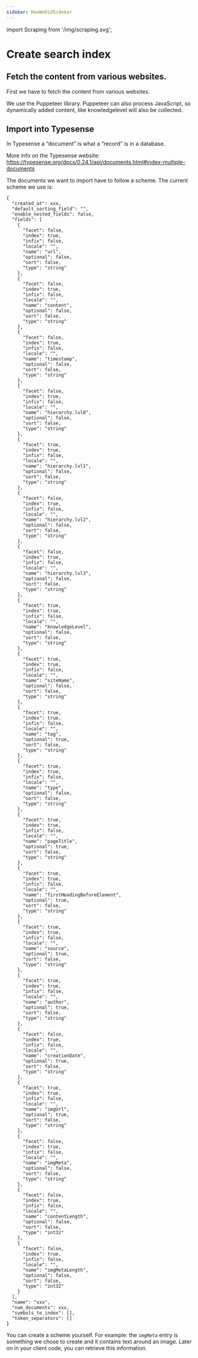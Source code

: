 ```yaml
---
sidebar: HowWeDidSidebar
---
```

import Scraping from '/img/scraping.svg';

# Create search index

## Fetch the content from various websites.

First we have to fetch the content from various websites.

We use the Puppeteer library. Puppeteer can also process JavaScript, so dynamically added content, like knowledgelevel will also be collected.

<Scraping />

## Import into Typesense

In Typesense a “document” is what a “record” is in a database.

More info on the Typesense website: https://typesense.org/docs/0.24.1/api/documents.html#index-multiple-documents

The documents we want to import have to follow a scheme. The current scheme we use is:

```
{
  "created_at": xxx,
  "default_sorting_field": "",
  "enable_nested_fields": false,
  "fields": [
    {
      "facet": false,
      "index": true,
      "infix": false,
      "locale": "",
      "name": "url",
      "optional": false,
      "sort": false,
      "type": "string"
    },
    {
      "facet": false,
      "index": true,
      "infix": false,
      "locale": "",
      "name": "content",
      "optional": false,
      "sort": false,
      "type": "string"
    },
    {
      "facet": false,
      "index": true,
      "infix": false,
      "locale": "",
      "name": "timestamp",
      "optional": false,
      "sort": false,
      "type": "string"
    },
    {
      "facet": false,
      "index": true,
      "infix": false,
      "locale": "",
      "name": "hierarchy.lvl0",
      "optional": false,
      "sort": false,
      "type": "string"
    },
    {
      "facet": true,
      "index": true,
      "infix": false,
      "locale": "",
      "name": "hierarchy.lvl1",
      "optional": false,
      "sort": false,
      "type": "string"
    },
    {
      "facet": false,
      "index": true,
      "infix": false,
      "locale": "",
      "name": "hierarchy.lvl2",
      "optional": false,
      "sort": false,
      "type": "string"
    },
    {
      "facet": false,
      "index": true,
      "infix": false,
      "locale": "",
      "name": "hierarchy.lvl3",
      "optional": false,
      "sort": false,
      "type": "string"
    },
    {
      "facet": true,
      "index": true,
      "infix": false,
      "locale": "",
      "name": "knowledgeLevel",
      "optional": false,
      "sort": false,
      "type": "string"
    },
    {
      "facet": true,
      "index": true,
      "infix": false,
      "locale": "",
      "name": "siteName",
      "optional": false,
      "sort": false,
      "type": "string"
    },
    {
      "facet": true,
      "index": true,
      "infix": false,
      "locale": "",
      "name": "tag",
      "optional": true,
      "sort": false,
      "type": "string"
    },
    {
      "facet": true,
      "index": true,
      "infix": false,
      "locale": "",
      "name": "type",
      "optional": false,
      "sort": false,
      "type": "string"
    },
    {
      "facet": true,
      "index": true,
      "infix": false,
      "locale": "",
      "name": "pageTitle",
      "optional": true,
      "sort": false,
      "type": "string"
    },
    {
      "facet": true,
      "index": true,
      "infix": false,
      "locale": "",
      "name": "firstHeadingBeforeElement",
      "optional": true,
      "sort": false,
      "type": "string"
    },
    {
      "facet": true,
      "index": true,
      "infix": false,
      "locale": "",
      "name": "source",
      "optional": true,
      "sort": false,
      "type": "string"
    },
    {
      "facet": true,
      "index": true,
      "infix": false,
      "locale": "",
      "name": "author",
      "optional": true,
      "sort": false,
      "type": "string"
    },
    {
      "facet": false,
      "index": true,
      "infix": false,
      "locale": "",
      "name": "creationDate",
      "optional": true,
      "sort": false,
      "type": "string"
    },
    {
      "facet": true,
      "index": true,
      "infix": false,
      "locale": "",
      "name": "imgUrl",
      "optional": true,
      "sort": false,
      "type": "string"
    },
    {
      "facet": false,
      "index": true,
      "infix": false,
      "locale": "",
      "name": "imgMeta",
      "optional": false,
      "sort": false,
      "type": "string"
    },
    {
      "facet": false,
      "index": true,
      "infix": false,
      "locale": "",
      "name": "contentLength",
      "optional": false,
      "sort": false,
      "type": "int32"
    },
    {
      "facet": false,
      "index": true,
      "infix": false,
      "locale": "",
      "name": "imgMetaLength",
      "optional": false,
      "sort": false,
      "type": "int32"
    }
  ],
  "name": "xxx",
  "num_documents": xxx,
  "symbols_to_index": [],
  "token_separators": []
}
```

You can create a scheme yourself. For example: the ```imgMeta``` entry is something we chose to create and it contains text around an image. Later on in your client code, you can retrieve this information.